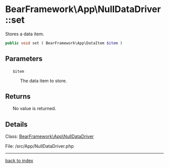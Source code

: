 # BearFramework\App\NullDataDriver::set

Stores a data item.

```php
public void set ( BearFramework\App\DataItem $item )
```

## Parameters

&nbsp;&nbsp;&nbsp;&nbsp;&nbsp;&nbsp;`$item`

&nbsp;&nbsp;&nbsp;&nbsp;&nbsp;&nbsp;&nbsp;&nbsp;&nbsp;&nbsp;&nbsp;&nbsp;The data item to store.

## Returns

&nbsp;&nbsp;&nbsp;&nbsp;&nbsp;&nbsp;No value is returned.

## Details

Class: [BearFramework\App\NullDataDriver](bearframework.app.nulldatadriver.class.md)

File: /src/App/NullDataDriver.php

---

[back to index](index.md)


